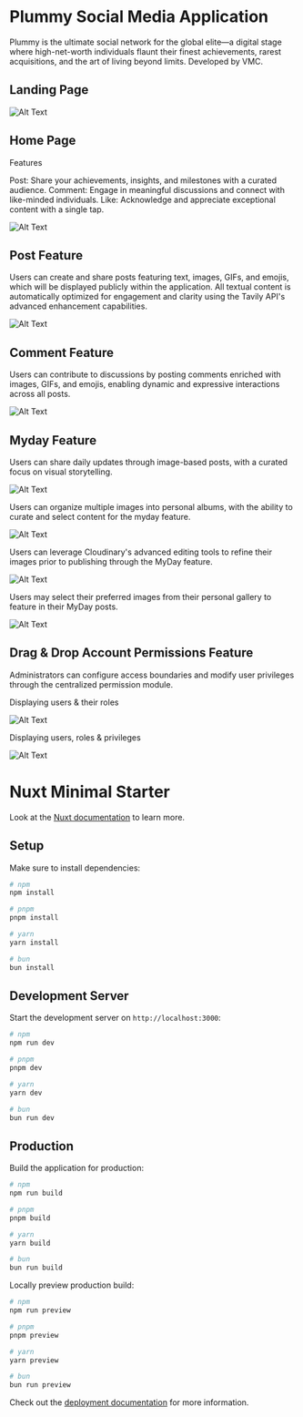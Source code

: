 # Plummy Social Media Application

Plummy is the ultimate social network for the global elite—a digital stage where high-net-worth individuals flaunt their finest achievements, rarest acquisitions, and the art of living beyond limits.
Developed by VMC.

## Landing Page

![Alt Text](https://github.com/canjevincent/plummy-socmed-app/blob/master/assets/sample_images/plummy_landing_page.png)

## Home Page

Features

Post: Share your achievements, insights, and milestones with a curated audience.
Comment: Engage in meaningful discussions and connect with like-minded individuals.
Like: Acknowledge and appreciate exceptional content with a single tap.

![Alt Text](https://github.com/canjevincent/plummy-socmed-app/blob/master/assets/sample_images/plummy_home.png)

## Post Feature

Users can create and share posts featuring text, images, GIFs, and emojis, which will be displayed publicly within the application. All textual content is automatically optimized for engagement and clarity using the Tavily API's advanced enhancement capabilities.

![Alt Text](https://github.com/canjevincent/plummy-socmed-app/blob/master/assets/sample_images/plummy_post.png)

## Comment Feature

Users can contribute to discussions by posting comments enriched with images, GIFs, and emojis, enabling dynamic and expressive interactions across all posts.

![Alt Text](https://github.com/canjevincent/plummy-socmed-app/blob/master/assets/sample_images/plummy_comment.png)

## Myday Feature

Users can share daily updates through image-based posts, with a curated focus on visual storytelling.

![Alt Text](https://github.com/canjevincent/plummy-socmed-app/blob/master/assets/sample_images/plummy_myday_v1.png)

Users can organize multiple images into personal albums, with the ability to curate and select content for the myday feature.

![Alt Text](https://github.com/canjevincent/plummy-socmed-app/blob/master/assets/sample_images/plummy_myday_v2.png)

Users can leverage Cloudinary's advanced editing tools to refine their images prior to publishing through the MyDay feature.

![Alt Text](https://github.com/canjevincent/plummy-socmed-app/blob/master/assets/sample_images/plummy_myday_v3.png)

Users may select their preferred images from their personal gallery to feature in their MyDay posts.

![Alt Text](https://github.com/canjevincent/plummy-socmed-app/blob/master/assets/sample_images/plummy_myday_v4.png)

## Drag & Drop Account Permissions Feature

Administrators can configure access boundaries and modify user privileges through the centralized permission module.

Displaying users & their roles

![Alt Text](https://github.com/canjevincent/plummy-socmed-app/blob/master/assets/sample_images/plummy_dragndrop_permission_v1.png)

Displaying users, roles & privileges

![Alt Text](https://github.com/canjevincent/plummy-socmed-app/blob/master/assets/sample_images/plummy_dragndrop_permission_v2.png)

# Nuxt Minimal Starter

Look at the [Nuxt documentation](https://nuxt.com/docs/getting-started/introduction) to learn more.

## Setup

Make sure to install dependencies:

```bash
# npm
npm install

# pnpm
pnpm install

# yarn
yarn install

# bun
bun install
```

## Development Server

Start the development server on `http://localhost:3000`:

```bash
# npm
npm run dev

# pnpm
pnpm dev

# yarn
yarn dev

# bun
bun run dev
```

## Production

Build the application for production:

```bash
# npm
npm run build

# pnpm
pnpm build

# yarn
yarn build

# bun
bun run build
```

Locally preview production build:

```bash
# npm
npm run preview

# pnpm
pnpm preview

# yarn
yarn preview

# bun
bun run preview
```

Check out the [deployment documentation](https://nuxt.com/docs/getting-started/deployment) for more information.
